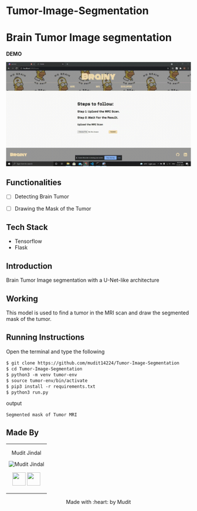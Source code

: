 # Tumor-Image-Segmentation

<p align="center">
</a>
	<h1 align="left">Brain Tumor Image segmentation</h1>
	
</p>


__DEMO__

<img src="https://github.com/mudit14224/Tumor-Image-Segmentation/blob/main/demo.gif" />


## Functionalities

- [ ]  Detecting Brain Tumor 
- [ ]  Drawing the Mask of the Tumor  


## Tech Stack
* Tensorflow
* Flask

	

## Introduction
Brain Tumor Image segmentation with a U-Net-like architecture

## Working
This model is used to find a tumor in the MRI scan and draw the segmented mask of the tumor.

## Running Instructions
Open the terminal and type the following 
```
$ git clone https://github.com/mudit14224/Tumor-Image-Segmentation
$ cd Tumor-Image-Segmentation
$ python3 -m venv tumor-env
$ source tumor-env/bin/activate
$ pip3 install -r requirements.txt
$ python3 run.py
```
output
```
Segmented mask of Tumor MRI 
```

## Made By 

<table>
<tr align="center">


<td>

Mudit Jindal 

<p align="center">
<img src = "https://avatars.githubusercontent.com/u/60563356?s=400&u=09a4f1f24803e0bd5cdc674e0fa021ca791fe126&v=4"  height="120"
alt="Mudit Jindal">
</p>
<p align="center">
<a href = "https://github.com/mudit14224" target="_blank"><img src = "http://www.iconninja.com/files/241/825/211/round-collaboration-social-github-code-circle-network-icon.svg" width="36" height = "36"/></a>
<a href = "https://www.linkedin.com/in/mudit-jindal-40521a18b/" target="_blank">
<img src = "http://www.iconninja.com/files/863/607/751/network-linkedin-social-connection-circular-circle-media-icon.svg" width="36" height="36"/>
</a>
</p>
</td>



</tr>
  </table>

<p align="center">
	Made with :heart: by Mudit</a>
</p>
